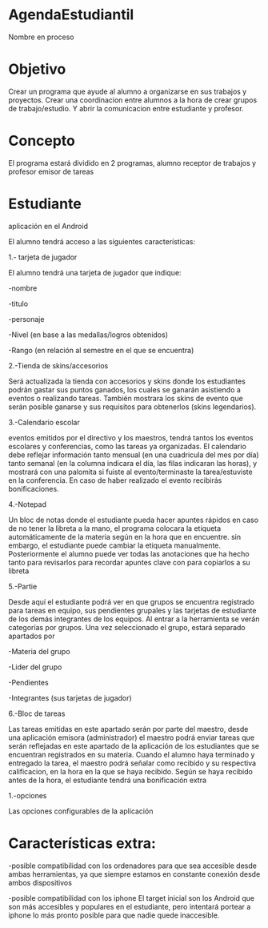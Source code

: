 # AgendaEstudiantil
Nombre en proceso

# Objetivo
Crear un programa que ayude al alumno a organizarse en sus trabajos y proyectos. Crear una coordinacion entre alumnos a la hora de crear grupos de trabajo/estudio. Y abrir la comunicacion entre estudiante y profesor.

# Concepto
El programa estará dividido en 2 programas, alumno receptor de trabajos y profesor emisor de tareas

# Estudiante
aplicación en el Android

El alumno tendrá acceso a las siguientes características:

1.- tarjeta de jugador

El alumno tendrá una tarjeta de jugador que indique:

-nombre

-titulo

-personaje

-Nivel (en base a las medallas/logros obtenidos)

-Rango (en relación al semestre en el que se encuentra)



2.-Tienda de skins/accesorios

Será actualizada la tienda con accesorios y skins donde los estudiantes podrán gastar sus puntos ganados, los cuales se ganarán asistiendo a eventos o realizando tareas. También mostrara los skins de evento que serán posible ganarse y sus requisitos para obtenerlos (skins legendarios).


3.-Calendario escolar

eventos emitidos por el directivo y los maestros, tendrá tantos los eventos escolares y conferencias, como las tareas ya organizadas. El calendario debe reflejar información tanto mensual (en una cuadricula del mes por día) tanto semanal (en la columna indicara el día, las filas indicaran las horas), y mostrará con una palomita si fuiste al evento/terminaste la tarea/estuviste en la conferencia. En caso de haber realizado el evento recibirás bonificaciones.


4.-Notepad

Un bloc de notas donde el estudiante pueda hacer apuntes rápidos en caso de no tener la libreta a la mano, el programa colocara la etiqueta automáticamente de la materia según en la hora que en encuentre. sin embargo, el estudiante puede cambiar la etiqueta manualmente. Posteriormente el alumno puede ver todas las anotaciones que ha hecho tanto para revisarlos para recordar apuntes clave con para copiarlos a su libreta


5.-Partie

Desde aquí el estudiante podrá ver en que grupos se encuentra registrado para tareas en equipo, sus pendientes grupales y las tarjetas de estudiante de los demás integrantes de los equipos. Al entrar a la herramienta se verán categorías por grupos. Una vez seleccionado el grupo, estará separado apartados por

-Materia del grupo

-Lider del grupo

-Pendientes

-Integrantes (sus tarjetas de jugador)


6.-Bloc de tareas

Las tareas emitidas en este apartado serán por parte del maestro, desde una aplicación emisora (administrador) el maestro podrá enviar tareas que serán reflejadas en este apartado de la aplicación de los estudiantes que se encuentran registrados en su materia. Cuando el alumno haya terminado y entregado la tarea, el maestro podrá señalar como recibido y su respectiva calificacion, en la hora en la que se haya recibido. Según se haya recibido antes de la hora, el estudiante tendrá una bonificación extra


1.-opciones

Las opciones configurables de la aplicación



# Características extra:
-posible compatibilidad con los ordenadores
para que sea accesible desde ambas herramientas, ya que siempre estamos en constante conexión desde ambos dispositivos

-posible compatibilidad con los iphone
El target inicial son los Android que son más accesibles y populares en el estudiante, pero intentará portear a iphone lo más pronto posible para que nadie quede inaccesible.
